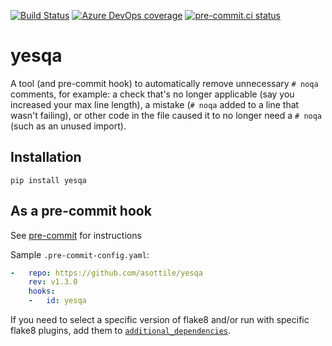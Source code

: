 [![Build Status](https://dev.azure.com/asottile/asottile/_apis/build/status/asottile.yesqa?branchName=master)](https://dev.azure.com/asottile/asottile/_build/latest?definitionId=53&branchName=master)
[![Azure DevOps coverage](https://img.shields.io/azure-devops/coverage/asottile/asottile/53/master.svg)](https://dev.azure.com/asottile/asottile/_build/latest?definitionId=53&branchName=master)
[![pre-commit.ci status](https://results.pre-commit.ci/badge/github/asottile/yesqa/master.svg)](https://results.pre-commit.ci/latest/github/asottile/yesqa/master)

yesqa
=====

A tool (and pre-commit hook) to automatically remove unnecessary `# noqa`
comments, for example: a check that's no longer applicable (say you increased your
max line length), a mistake (`# noqa` added to a line that wasn't failing),
or other code in the file caused it to no longer need a `# noqa` (such as an unused import).

## Installation

`pip install yesqa`


## As a pre-commit hook

See [pre-commit](https://github.com/pre-commit/pre-commit) for instructions

Sample `.pre-commit-config.yaml`:

```yaml
-   repo: https://github.com/asottile/yesqa
    rev: v1.3.0
    hooks:
    -   id: yesqa
```

If you need to select a specific version of flake8 and/or run with specific
flake8 plugins, add them to [`additional_dependencies`][0].

[0]: http://pre-commit.com/#pre-commit-configyaml---hooks
